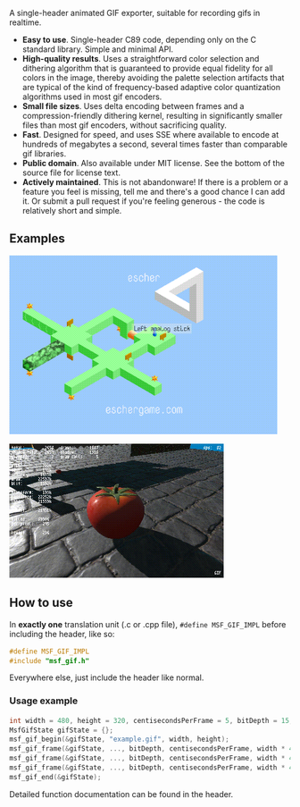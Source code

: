 A single-header animated GIF exporter, suitable for recording gifs in realtime.
* **Easy to use**. Single-header C89 code, depending only on the C standard library. Simple and minimal API.
* **High-quality results**. Uses a straightforward color selection and dithering algorithm that is guaranteed to provide equal fidelity for all colors in the image, thereby avoiding the palette selection artifacts that are typical of the kind of frequency-based adaptive color quantization algorithms used in most gif encoders.
* **Small file sizes**. Uses delta encoding between frames and a compression-friendly dithering kernel, resulting in significantly smaller files than most gif encoders, without sacrificing quality.
* **Fast**. Designed for speed, and uses SSE where available to encode at hundreds of megabytes a second, several times faster than comparable gif libraries.
* **Public domain**. Also available under MIT license. See the bottom of the source file for license text.
* **Actively maintained**. This is not abandonware! If there is a problem or a feature you feel is missing, tell me and there's a good chance I can add it. Or submit a pull request if you're feeling generous - the code is relatively short and simple.

## Examples

[![Example gif from Escher](examples/flip.gif)](https://eschergame.com/)

[![Example gif from DIWide](examples/diwide.gif)](https://github.com/notnullnotvoid/DIWide)

## How to use

In **exactly one** translation unit (.c or .cpp file), `#define MSF_GIF_IMPL` before including the header, like so:
```cpp
#define MSF_GIF_IMPL
#include "msf_gif.h"
```
Everywhere else, just include the header like normal.

### Usage example

```cpp
int width = 480, height = 320, centisecondsPerFrame = 5, bitDepth = 15;
MsfGifState gifState = {};
msf_gif_begin(&gifState, "example.gif", width, height);
msf_gif_frame(&gifState, ..., bitDepth, centisecondsPerFrame, width * 4, false); //frame 1
msf_gif_frame(&gifState, ..., bitDepth, centisecondsPerFrame, width * 4, false); //frame 2
msf_gif_frame(&gifState, ..., bitDepth, centisecondsPerFrame, width * 4, false); //frame 3, etc...
msf_gif_end(&gifState);
```
Detailed function documentation can be found in the header.
